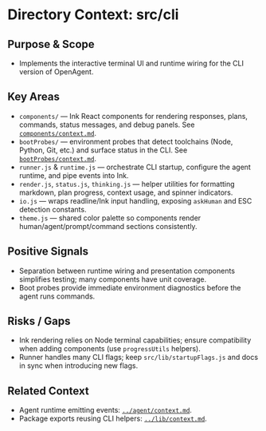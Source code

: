 # Directory Context: src/cli

## Purpose & Scope

- Implements the interactive terminal UI and runtime wiring for the CLI version of OpenAgent.

## Key Areas

- `components/` — Ink React components for rendering responses, plans, commands, status messages, and debug panels. See [`components/context.md`](components/context.md).
- `bootProbes/` — environment probes that detect toolchains (Node, Python, Git, etc.) and surface status in the CLI. See [`bootProbes/context.md`](bootProbes/context.md).
- `runner.js` & `runtime.js` — orchestrate CLI startup, configure the agent runtime, and pipe events into Ink.
- `render.js`, `status.js`, `thinking.js` — helper utilities for formatting markdown, plan progress, context usage, and spinner indicators.
- `io.js` — wraps readline/Ink input handling, exposing `askHuman` and ESC detection constants.
- `theme.js` — shared color palette so components render human/agent/prompt/command sections consistently.

## Positive Signals

- Separation between runtime wiring and presentation components simplifies testing; many components have unit coverage.
- Boot probes provide immediate environment diagnostics before the agent runs commands.

## Risks / Gaps

- Ink rendering relies on Node terminal capabilities; ensure compatibility when adding components (use `progressUtils` helpers).
- Runner handles many CLI flags; keep `src/lib/startupFlags.js` and docs in sync when introducing new flags.

## Related Context

- Agent runtime emitting events: [`../agent/context.md`](../agent/context.md).
- Package exports reusing CLI helpers: [`../lib/context.md`](../lib/context.md).
